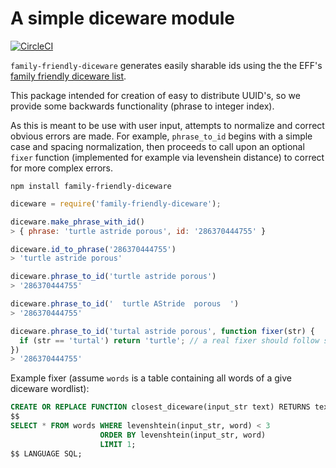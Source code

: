 # A simple diceware module
[![CircleCI](https://circleci.com/gh/JacksonKearl/family-friendly-diceware.svg?style=svg)](https://circleci.com/gh/JacksonKearl/family-friendly-diceware)

`family-friendly-diceware` generates easily sharable ids using the the EFF's [family friendly diceware list](https://www.eff.org/deeplinks/2016/07/new-wordlists-random-passphrases).

This package intended for creation of easy to distribute UUID's, so we provide some backwards functionality (phrase to integer index).

As this is meant to be use with user input, attempts to normalize and correct obvious errors are made. For example, `phrase_to_id` begins
with a simple case and spacing normalization, then proceeds to call upon an optional `fixer` function (implemented for example via levenshein distance) to correct for more complex errors.

```
npm install family-friendly-diceware
```

```javascript
diceware = require('family-friendly-diceware');

diceware.make_phrase_with_id()
> { phrase: 'turtle astride porous', id: '286370444755' }

diceware.id_to_phrase('286370444755')
> 'turtle astride porous'

diceware.phrase_to_id('turtle astride porous')
> '286370444755'

diceware.phrase_to_id('  turtle AStride  porous  ')
> '286370444755'

diceware.phrase_to_id('turtal astride porous', function fixer(str) {
  if (str == 'turtal') return 'turtle'; // a real fixer should follow same convention of returning closest string
})
> '286370444755'
```

Example fixer (assume `words` is a table containing all words of a give diceware wordlist):
```sql
CREATE OR REPLACE FUNCTION closest_diceware(input_str text) RETURNS text AS
$$
SELECT * FROM words WHERE levenshtein(input_str, word) < 3
                    ORDER BY levenshtein(input_str, word)
                    LIMIT 1;
$$ LANGUAGE SQL;
```
